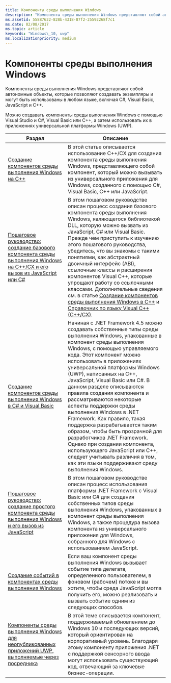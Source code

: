 ```yaml
---
title: Компоненты среды выполнения Windows
description: "Компоненты среды выполнения Windows представляют собой автономные объекты, которые позволяют создавать экземпляры и могут быть использованы в любом языке, включая C#, Visual\_Basic, JavaScript и C++."
ms.assetid: 55887622-828b-4318-87f2-25592268f7c1
ms.date: 02/08/2017
ms.topic: article
keywords: "Windows\_10, uwp"
ms.localizationpriority: medium
---
```

# <a name="windows-runtime-components"></a>Компоненты среды выполнения Windows
Компоненты среды выполнения Windows представляют собой автономные объекты, которые позволяют создавать экземпляры и могут быть использованы в любом языке, включая C#, Visual Basic, JavaScript и C++.

Можно создавать компоненты среды выполнения Windows с помощью Visual Studio и C#, Visual Basic или C++, а затем использовать их в приложениях универсальной платформы Windows (UWP).

| Раздел | Описание |
|-------|-------------|
| [Создание компонентов среды выполнения Windows на C++](creating-windows-runtime-components-in-cpp.md) | В этой статье описывается использование C++/CX для создания компонента среды выполнения Windows, представляющего собой компонент, который можно вызывать из универсального приложения для Windows, созданного с помощью C#, Visual Basic, C++ или JavaScript. |
| [Пошаговое руководство: создание базового компонента среды выполнения Windows на C++/CX и его вызов из JavaScript или C#](walkthrough-creating-a-basic-windows-runtime-component-in-cpp-and-calling-it-from-javascript-or-csharp.md) | В этом пошаговом руководстве описан процесс создания базового компонента среды выполнения Windows, являющегося библиотекой DLL, которую можно вызвать из JavaScript, C# или Visual Basic. Прежде чем приступить к изучению этого пошагового руководства, убедитесь, что вы знакомы с такими понятиями, как абстрактный двоичный интерфейс (ABI), ссылочные классы и расширения компонентов Visual C++, которые упрощают работу со ссылочными классами. Дополнительные сведения см. в статье [Создание компонентов среды выполнения Windows в C++](creating-windows-runtime-components-in-cpp.md) и [Справочник по языку Visual C++ (C++/CX)](https://msdn.microsoft.com/library/windows/apps/xaml/hh699871.aspx). |
| [Создание компонентов среды выполнения Windows в C# и Visual Basic](creating-windows-runtime-components-in-csharp-and-visual-basic.md) | Начиная с .NET Framework 4.5 можно создавать собственные типы среды выполнения Windows, упакованные в компонент среды выполнения Windows, с помощью управляемого кода. Этот компонент можно использовать в приложениях универсальной платформы Windows (UWP), написанных на C++, JavaScript, Visual Basic или C#. В данном разделе описываются правила создания компонента и рассматриваются некоторые аспекты поддержки среды выполнения Windows в .NET Framework. Как правило, такая поддержка разрабатывается таким образом, чтобы быть прозрачной для разработчиков .NET Framework. Однако при создании компонента, использующего JavaScript или C++, следует учитывать различия в том, как эти языки поддерживают среду выполнения Windows. |
| [Пошаговое руководство: создание простого компонента среды выполнения Windows и его вызов из JavaScript](walkthrough-creating-a-simple-windows-runtime-component-and-calling-it-from-javascript.md) | В этом пошаговом руководстве описан процесс использования платформы .NET Framework с Visual Basic или C# для создания собственных типов среды выполнения Windows, упакованных в компонент среды выполнения Windows, а также процедура вызова компонента из универсального приложения для Windows, собранного для Windows с использованием JavaScript. |
| [Создание событий в компонентах среды выполнения Windows](raising-events-in-windows-runtime-components.md) | Если ваш компонент среды выполнения Windows вызывает событие типа делегата, определенного пользователем, в фоновом (рабочем) потоке и вы хотите, чтобы среда JavaScript могла получить его, можно реализовать и вызвать событие одним из следующих способов. | 
| [Компоненты среды выполнения Windows для неопубликованных приложений UWP, выполняемые через посредника](brokered-windows-runtime-components-for-side-loaded-windows-store-apps.md) | В этой теме описывается компонент, поддерживаемый обновлением до Windows 10 и последующих версий, который ориентирован на корпоративный уровень. Благодаря этому компоненту приложения .NET с поддержкой сенсорного ввода могут использовать существующий код, отвечающий за ключевые бизнес-операции. |
